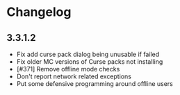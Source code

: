 # Changelog

## 3.3.1.2

- Fix add curse pack dialog being unusable if failed
- Fix older MC versions of Curse packs not installing
- [#371] Remove offline mode checks
- Don't report network related exceptions
- Put some defensive programming around offline users
